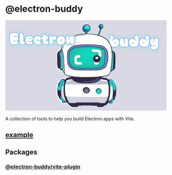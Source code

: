 # @electron-buddy

![electron-buddy.jpg](docs/img/electron-buddy.jpg)

A collection of tools to help you build Electron apps with Vite.


## [example](https://github.com/livemehere/electron-buddy/tree/master/packages/playground)

## Packages

### [@electron-buddy/vite-plugin](https://github.com/livemehere/electron-buddy/tree/master/packages/vite-plugin)

